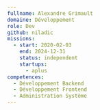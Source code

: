 ```yaml
---
fullname: Alexandre Grimault
domaine: Développement
role: Dev
github: niladic
missions:
  - start: 2020-02-03
    end: 2024-12-31
    status: independent
    startups:
      - aplus
competences:
  - Développement Backend
  - Développement Frontend
  - Administration Système
---
```

